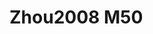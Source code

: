 <a name="material" />

# Zhou2008 M50
<script type="application/ld+json">
  {
    "@context": "https://schema.org/",
    "@type": "ChemicalSubstance",
    "http://purl.org/dc/terms/conformsTo":
      {
        "@type": "CreativeWork",
        "@id": "https://bioschemas.org/profiles/ChemicalSubstance/0.4-RELEASE/"
      },
    "@id": "https://egonw.github.io/nanowiki/nanowiki262.html#material",
    "name": "Zhou2008 M50",
    "sameAs: "http://127.0.0.1/mediawiki/index.php/Special:URIResolver/Zhou2008_M50"
  }
</script>


